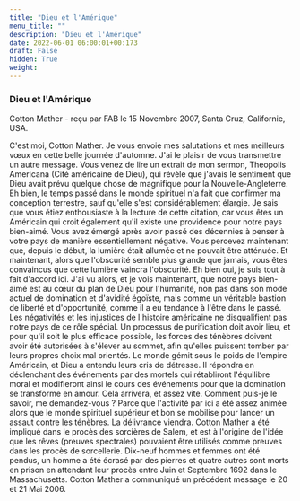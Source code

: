 ```yaml
---
title: "Dieu et l'Amérique"
menu_title: ""
description: "Dieu et l'Amérique"
date: 2022-06-01 06:00:01+00:173
draft: False
hidden: True
weight:
---
```

### Dieu et l'Amérique

Cotton Mather - reçu par FAB le 15 Novembre 2007, Santa Cruz, Californie, USA.

C'est moi, Cotton Mather.
Je vous envoie mes salutations et mes meilleurs vœux en cette belle journée d'automne. J'ai le plaisir de vous transmettre un autre message.
Vous venez de lire un extrait de mon sermon, Theopolis Americana (Cité américaine de Dieu), qui révèle que j'avais le sentiment que Dieu avait prévu quelque chose de magnifique pour la Nouvelle-Angleterre.
Eh bien, le temps passé dans le monde spirituel n'a fait que confirmer ma conception terrestre, sauf qu'elle s'est considérablement élargie. Je sais que vous étiez enthousiaste à la lecture de cette citation, car vous êtes un Américain qui croit également qu'il existe une providence pour notre pays bien-aimé. Vous avez émergé après avoir passé des décennies à penser à votre pays de manière essentiellement négative. Vous percevez maintenant que, depuis le début, la lumière était allumée et ne pouvait être atténuée. Et maintenant, alors que l'obscurité semble plus grande que jamais, vous êtes convaincus que cette lumière vaincra l'obscurité.
Eh bien oui, je suis tout à fait d'accord ici. J'ai vu alors, et je vois maintenant, que notre pays bien-aimé est au cœur du plan de Dieu pour l'humanité, non pas dans son mode actuel de domination et d'avidité égoïste, mais comme un véritable bastion de liberté et d'opportunité, comme il a eu tendance à l'être dans le passé.
Les négativités et les injustices de l'histoire américaine ne disqualifient pas notre pays de ce rôle spécial. Un processus de purification doit avoir lieu, et pour qu'il soit le plus efficace possible, les forces des ténèbres doivent avoir été autorisées à s'élever au sommet, afin qu'elles puissent tomber par leurs propres choix mal orientés.
Le monde gémit sous le poids de l'empire Américain, et Dieu a entendu leurs cris de détresse. Il répondra en déclenchant des événements par des mortels qui rétabliront l'équilibre moral et modifieront ainsi le cours des événements pour que la domination se transforme en amour. Cela arrivera, et assez vite.
Comment puis-je le savoir, me demandez-vous ? Parce que l'activité par ici a été assez animée alors que le monde spirituel supérieur et bon se mobilise pour lancer un assaut contre les ténèbres. La délivrance viendra.
Cotton Mather a été impliqué dans le procès des sorcières de Salem, et est à l'origine de l'idée que les rêves (preuves spectrales) pouvaient être utilisés comme preuves dans les procès de sorcellerie. Dix-neuf hommes et femmes ont été pendus, un homme a été écrasé par des pierres et quatre autres sont morts en prison en attendant leur procès entre Juin et Septembre 1692 dans le Massachusetts. Cotton Mather a communiqué un précédent message le 20 et 21 Mai 2006.